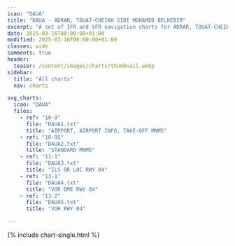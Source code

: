 ```yaml
---
icao: "DAUA" 
title: "DAUA - ADRAR, TOUAT-CHEIKH SIDI MOHAMED BELKEBIR"
excerpt: "A set of IFR and VFR navigation charts for ADRAR, TOUAT-CHEIKH SIDI MOHAMED BELKEBIR Airport"
date: 2025-03-16T00:00:00+01:00
modified: 2025-03-16T00:00:00+01:00
classes: wide
comments: true
header:
  teaser: /content/images/charts/thumbnail.webp
sidebar:
  title: "All charts"
  nav: charts

svg_charts:
  icao: "DAUA"
  files:
    - ref: "10-9"
      file: "DAUA1.txt"
      title: "AIRPORT, AIRPORT INFO, TAKE-OFF MNMS"
    - ref: "10-9S"
      file: "DAUA2.txt"
      title: "STANDARD MNMS"
    - ref: "11-1"
      file: "DAUA3.txt"
      title: "ILS OR LOC RWY 04"
    - ref: "13-1"
      file: "DAUA4.txt"
      title: "VOR DME RWY 04"
    - ref: "13-2"
      file: "DAUA5.txt"
      title: "VOR RWY 04"

---
```


{% include chart-single.html %}